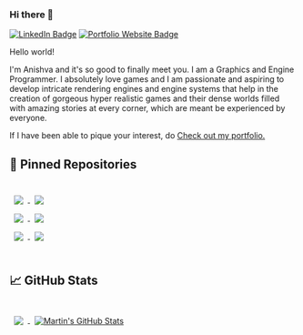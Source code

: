 ### Hi there 👋

[![LinkedIn Badge](https://img.shields.io/badge/LinkedIn-Profile-informational?style=flat&logo=linkedin&logoColor=white&color=0D76A8)](https://www.linkedin.com/in/anishva-bardhan/)
[![Portfolio Website Badge](https://img.shields.io/badge/Potfolio-Website-informational)](https://www.anishvabardhan.com/)

Hello world!

I'm Anishva and it's so good to finally meet you. I am a Graphics and Engine Programmer. I absolutely love games and I am passionate and aspiring to develop intricate rendering engines and engine systems that help in the creation of gorgeous hyper realistic games and their dense worlds filled with amazing stories at every corner, which are meant be experienced by everyone.

If I have been able to pique your interest, do [Check out my portfolio.](https://www.anishvabardhan.com)

## 📌 Pinned Repositories

<br>

<a href="https://github.com/anishvabardhan/PolyTree-Engine">
  <img align="center" style="margin:0.5rem" src="https://github-readme-stats.vercel.app/api/pin/?username=anishvabardhan&repo=PolyTree-Engine&title_color=ffffff&text_color=c9cacc&icon_color=4AB197&bg_color=1A2B34" />
</a>

<a href="https://github.com/anishvabardhan/Simple_Miner">
  <img align="center" style="margin:0.5rem" src="https://github-readme-stats.vercel.app/api/pin/?username=anishvabardhan&repo=Simple_Miner&title_color=ffffff&text_color=c9cacc&icon_color=4AB197&bg_color=1A2B34" />
</a>
<br>

<a href="https://github.com/anishvabardhan/Doomenstein">
  <img align="center" style="margin:0.5rem" src="https://github-readme-stats.vercel.app/api/pin/?username=anishvabardhan&repo=Doomenstein&title_color=ffffff&text_color=c9cacc&icon_color=4AB197&bg_color=1A2B34" />
</a>

<a href="https://github.com/anishvabardhan/Protogame3D">
  <img align="center" style="margin:0.5rem" src="https://github-readme-stats.vercel.app/api/pin/?username=anishvabardhan&repo=Protogame3D&title_color=ffffff&text_color=c9cacc&icon_color=4AB197&bg_color=1A2B34" />
</a>
<br>

<a href="https://github.com/anishvabardhan/Starship">
  <img align="center" style="margin:0.5rem" src="https://github-readme-stats.vercel.app/api/pin/?username=anishvabardhan&repo=Starship&title_color=ffffff&text_color=c9cacc&icon_color=4AB197&bg_color=1A2B34" />
</a>

<a href="https://github.com/anishvabardhan/Protogame2D">
  <img align="center" style="margin:0.5rem" src="https://github-readme-stats.vercel.app/api/pin/?username=anishvabardhan&repo=Protogame2D&title_color=ffffff&text_color=c9cacc&icon_color=4AB197&bg_color=1A2B34" />
</a>
<br>
<br>

## &#x1f4c8; GitHub Stats

<br>

<a href="https://github.com/anishvabardhan">
  <img align="center" style="margin:0.5rem" src="https://github-readme-stats.vercel.app/api/top-langs/?username=anishvabardhan&hide=html,css&title_color=ffffff&text_color=c9cacc&icon_color=4AB197&bg_color=1A2B34" />
</a>

<a href="https://github.com/anishvabardhan">
  <img align="center" style="margin:0.5rem" src="https://github-readme-stats.vercel.app/api?username=anishvabardhan&show_icons=true&line_height=27&count_private=true&title_color=ffffff&text_color=c9cacc&icon_color=4AB097&bg_color=1A2B34" alt="Martin's GitHub Stats" />
</a>

<br>
<br>
